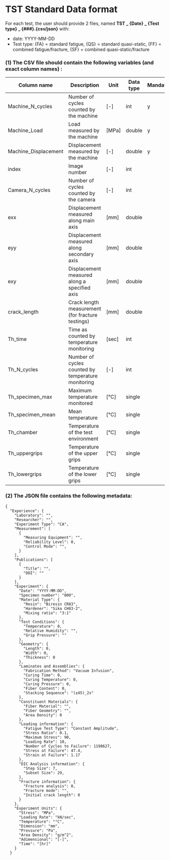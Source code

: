 # TST Standard Data format

For each test, the user should provide 2 files, named
**TST _ {Date} _ {Test type} _ {###}.{csv/json}** with:

* date: YYYY-MM-DD
* Test type: {FA} = standard fatigue, {QS} = standard quasi-static, {FF} = combined fatigue/fracture, {SF} = combined quasi-static/fracture

### (1) The CSV file should contain the following variables (and exact column names) :


| Column name          | Description                                        | Unit  | Data type | Mandatory  |
|----------------------|----------------------------------------------------|-------|-----------|---|
| Machine\_N_cycles     | Number of cycles counted by the machine            | [-]   | int       | y  |
| Machine_Load         | Load measured by the machine                       | [MPa] | double    |  y |
| Machine_Displacement | Displacement measured by the machine               | [-]   | double    |  y |
| index            | Image number                                       | [-]   | int       |   |
| Camera\_N_cycles         | Number of cycles counted by the camera             | [-]   | int       |   |
| exx              | Displacement measured along main axis              | [mm]  | double    |   |
| eyy              | Displacement measured along secondary axis         | [mm]  | double    |   |
| exy              | Displacement measured along a specified axis       | [mm]  | double    |   |
| crack_length     | Crack length measurement (for fracture testings)   | [mm]  | double    |   |
| Th_time              | Time as counted by temperature monitoring          | [sec] | int       |   |
| Th\_N_cycles          | Number of cycles counted by temperature monitoring | [-]   | int       |   |
| Th\_specimen_max      | Maximum temperature monitored                      | [°C]  | single    |   |
| Th\_specimen_mean     | Mean temperature                                   | [°C]  | single    |   |
| Th_chamber           | Temperature of the test environment                | [°C]  | single    |   |
| Th_uppergrips        | Temperature of the upper grips                     | [°C]  | single    |   |
| Th_lowergrips        | Temperature of the lower grips                     | [°C]  | single    |   |



### (2) The JSON file contains the following metadata:
```
{
  "Experience": { 
    "Laboratory": "",
    "Researcher": "",
    "Experiment Type": "CA",
    "Measurement": [
      {
        "Measuring Equipment": "",
        "Reliability Level": 0,
        "Control Mode": "",
      }
    ],
    "Publications": [
      {
        "Title": "",
        "DOI": ""
      }
    ],
    "Experiment": {
      "Date": "YYYY-MM-DD",
      "Specimen number": "000",
      "Material Type": {
        "Resin": "Biresin CR83",
        "Hardener": "Sika CH83-2",
        "Mixing ratio": "3:1"
      },
      "Test Conditions": {
        "Temperature": 0,
        "Relative Humidity": "",
        "Grip Pressure": ""
      },
      "Geometry": {
        "Length": 0,
        "Width": 0,
        "Thickness": 0
      },
      "Laminates and Assemblies": {
        "Fabrication Method": "Vacuum Infusion",
        "Curing Time": 0,
        "Curing Temperature": 0,
        "Curing Pressure": 0,
        "Fiber Content": 0,
        "Stacking Sequence": "(±45)_2s"
      },
      "Constituent Materials": {
        "Fiber Material": "",
        "Fiber Geometry": "",
        "Area Density": 0
      },
      "Loading information": {
        "Fatigue Test Type": "Constant Amplitude",
        "Stress Ratio": 0.1,
        "Maximum Stress": 90,
        "Loading Rate": 10,
        "Number of Cycles to Failure": 1198627,
        "Stress at Failure": 47.4,
        "Strain at Failure": 1.17
      },
      "DIC Analysis information": {
        "Step Size": 7,
        "Subset Size": 29,
      },
      "Fracture information": {
        "Fracture analysis": 0,
        "Fracture mode": "",
        "Initial crack length": 0
      }
    },
    "Experiment Units": {
      "Stress": "MPa",
      "Loading Rate": "kN/sec",
      "Temperature": "°C",
      "Dimension": "mm",
      "Pressure": "Pa",
      "Area Density": "g/m^2",
      "Adimensional": "[-]",
      "Time": "[hr]"
    }
  }
  ```
